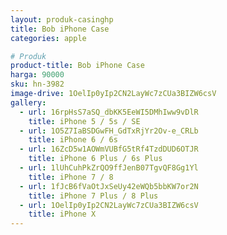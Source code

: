 ```yaml
---
layout: produk-casinghp
title: Bob iPhone Case
categories: apple

# Produk
product-title: Bob iPhone Case
harga: 90000
sku: hn-3982
image-drive: 1OelIp0yIp2CN2LayWc7zCUa3BIZW6csV
gallery:
  - url: 16rpHsS7aSQ_dbKK5EeWI5DMhIww9vDlR
    title: iPhone 5 / 5s / SE
  - url: 1O5Z7IaBSDGwFH_GdTxRjYr2Ov-e_CRLb
    title: iPhone 6 / 6s
  - url: 16ZcD5w1AOWmVUBfG5tRf4TzdDUD6OTJR
    title: iPhone 6 Plus / 6s Plus
  - url: 1lUhCuhPkZrQO9ffJenB07TgvQF8Gg1Yl
    title: iPhone 7 / 8
  - url: 1fJcB6fVaOtJxSeUy42eWQb5bbKW7or2N
    title: iPhone 7 Plus / 8 Plus
  - url: 1OelIp0yIp2CN2LayWc7zCUa3BIZW6csV
    title: iPhone X
---
```

